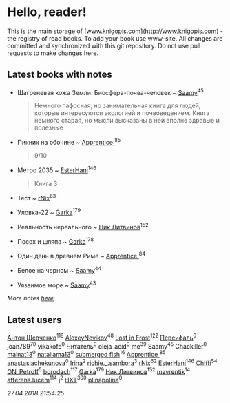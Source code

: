 # Hello, reader!
This is the main storage of [www.knigopis.com](http://www.knigopis.com) - the registry of read books.
To add your book use www-site. All changes are committed and synchronized with this git repository.
Do not use pull requests to make changes here.


## Latest books with notes
* Шагреневая кожа Земли: Биосфера-почва-человек ~ [Saamy](users/115/115226508-vkontakte)<sup>45</sup>
    > Немного пафосная, но занимательная книга для людей, которые интересуются экологией и почвоведением. Книга немного старая, но мысли высказаны в ней вполне здравые и полезные

* Пикник на обочине ~ [Apprentice ](users/528/52821952-vkontakte)<sup>85</sup>
    > 9/10

* Метро 2035 ~ [EsterHani](users/305/30558181-vkontakte)<sup>146</sup>
    > Книга 3

* Тест ~ [rNix](users/115/115622071-twitter)<sup>63</sup>

* Уловка-22 ~ [Garka](users/115/115753719718250012620-google)<sup>179</sup>

* Реальность нереального ~ [Ник Литвинов](users/241/241974816-vkontakte)<sup>152</sup>

* Посох и шляпа ~ [Garka](users/115/115753719718250012620-google)<sup>178</sup>

* Один день в древнем Риме ~ [Apprentice ](users/528/52821952-vkontakte)<sup>84</sup>

* Белое на черном ~ [Saamy](users/115/115226508-vkontakte)<sup>44</sup>

* Уязвимое море ~ [Saamy](users/115/115226508-vkontakte)<sup>43</sup>


_More notes [here](latest_books_with_notes.md)._


## Latest users
[Антон Шевченко](users/339/339786161-vkontakte)<sup>118</sup> 
[AlexeyNovikov](users/170/170278332-vkontakte)<sup>48</sup> 
[Lost in Frost](users/103/103293621948650602575-google)<sup>122</sup> 
[Персифаль](users/107/107737634378855600034-google)<sup>0</sup> 
[joan789](users/240/2401650-vkontakte)<sup>70</sup> 
[vikakofe](users/103/103768944046575496185-google)<sup>0</sup> 
[Читатель](users/237/237477700-vkontakte)<sup>0</sup> 
[oleja_acid](users/214/214195420-vkontakte)<sup>0</sup> 
[me](users/381/381417697-yandex)<sup>39</sup> 
[Saamy](users/115/115226508-vkontakte)<sup>45</sup> 
[Chackiller](users/115/115804413412486285663-google)<sup>0</sup> 
[malnat13](users/353/35389775-yandex)<sup>0</sup> 
[natallama13](users/197/197338727-yandex)<sup>0</sup> 
[submerged fish](users/471/471364154-yandex)<sup>16</sup> 
[Apprentice ](users/528/52821952-vkontakte)<sup>85</sup> 
[anastasiachekunova](users/353/35337055-vkontakte)<sup>0</sup> 
[Irina](users/356/356696223-vkontakte)<sup>2</sup> 
[richie._.sambora](users/203/2033580363583983-facebook)<sup>3</sup> 
[rNix](users/115/115622071-twitter)<sup>62</sup> 
[EsterHani](users/305/30558181-vkontakte)<sup>146</sup> 
[Chiffi](users/105/105831994080785626680-google)<sup>54</sup> 
[ON_Petroff](users/107/1079841742132777-facebook)<sup>5</sup> 
[borodach](users/157/15706320-vkontakte)<sup>117</sup> 
[Garka](users/115/115753719718250012620-google)<sup>179</sup> 
[Ник Литвинов](users/241/241974816-vkontakte)<sup>152</sup> 
[mavrentik](users/200/200666735-vkontakte)<sup>14</sup> 
[afferens.lucem](users/196/196071655-vkontakte)<sup>114</sup> 
[j](users/ktl/ktlntk-tumblr)<sup>2</sup> 
[HXT](users/100/100002563462782-facebook)<sup>300</sup> 
[plinapolina](users/134/134524956-yandex)<sup>0</sup> 


_27.04.2018 21:54:25_
